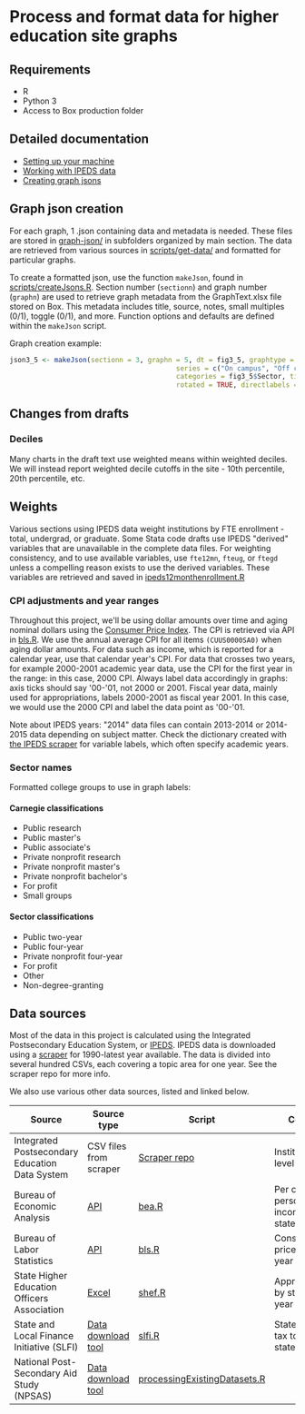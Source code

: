 # Process and format data for higher education site graphs

## Requirements
* R
* Python 3
* Access to Box production folder

## Detailed documentation
* [Setting up your machine](setup.md)
* [Working with IPEDS data](ipedsdata.md)
* [Creating graph jsons](graphcreation.md)

## Graph json creation
For each graph, 1 .json containing data and metadata is needed. These files are stored in [graph-json/](graph-json/) in subfolders organized by main section. The data are retrieved from various sources in [scripts/get-data/](scripts/get-data/) and formatted for particular graphs.

To create a formatted json, use the function `makeJson`, found in [scripts/createJsons.R](scripts/createJsons.R). Section number (`sectionn`) and graph number (`graphn`) are used to retrieve graph metadata from the GraphText.xlsx file stored on Box. This metadata includes title, source, notes, small multiples (0/1), toggle (0/1), and more. Function options and defaults are defined within the `makeJson` script. 

Graph creation example:
```R
json3_5 <- makeJson(sectionn = 3, graphn = 5, dt = fig3_5, graphtype = "bar", 
										 series = c("On campus", "Off campus", "Living with parents"), 
										 categories = fig3_5$Sector, tickformat = "percent", 
										 rotated = TRUE, directlabels = TRUE)
```

## Changes from drafts

### Deciles
Many charts in the draft text use weighted means within weighted deciles. We will instead report weighted decile cutoffs in the site - 10th percentile, 20th percentile, etc.

## Weights
Various sections using IPEDS data weight institutions by FTE enrollment - total, undergrad, or graduate. Some Stata code drafts use IPEDS "derived" variables that are unavailable in the complete data files. For weighting consistency, and to use available variables, use `fte12mn`, `fteug`, or `ftegd` unless a compelling reason exists to use the derived variables. These variables are retrieved and saved in [ipeds12monthenrollment.R](scripts/get-data/ipeds12monthenrollment.R)

### CPI adjustments and year ranges
Throughout this project, we'll be using dollar amounts over time and aging nominal dollars using the [Consumer Price Index](www.bls.gov/cpi/). The CPI is retrieved via API in [bls.R](scripts/get-data/bls.R). We use the annual average CPI for all items `(CUUS0000SA0)` when aging dollar amounts.
For data such as income, which is reported for a calendar year, use that calendar year's CPI. For data that crosses two years, for example 2000-2001 academic year data, use the CPI for the first year in the range: in this case, 2000 CPI. Always label data accordingly in graphs: axis ticks should say '00-'01, not 2000 or 2001. Fiscal year data, mainly used for appropriations, labels 2000-2001 as fiscal year 2001. In this case, we would use the 2000 CPI and label the data point as '00-'01.

Note about IPEDS years: "2014" data files can contain 2013-2014 or 2014-2015 data depending on subject matter. Check the dictionary created with [the IPEDS scraper](https://github.com/UrbanInstitute/ipeds-scraper) for variable labels, which often specify academic years.

### Sector names
Formatted college groups to use in graph labels:
#### Carnegie classifications
* Public research
* Public master's
* Public associate's
* Private nonprofit research
* Private nonprofit master's
* Private nonprofit bachelor's
* For profit
* Small groups

#### Sector classifications
* Public two-year
* Public four-year
* Private nonprofit four-year
* For profit
* Other
* Non-degree-granting

## Data sources
Most of the data in this project is calculated using the Integrated Postsecondary Education System, or [IPEDS](http://nces.ed.gov/ipeds/datacenter/DataFiles.aspx). IPEDS data is downloaded using a  [scraper](https://github.com/UrbanInstitute/ipeds-scraper) for 1990-latest year available. The data is divided into several hundred CSVs, each covering a topic area for one year. See the scraper repo for more info.

We also use various other data sources, listed and linked below.

| Source 		| Source type | Script | Content | Sections |
| -------------| -------------  | ------------- | ------------- | ------------- |
| Integrated Postsecondary Education Data System 		| CSV files from scraper | [Scraper repo](https://github.com/UrbanInstitute/ipeds-scraper)  | Institution-level data | Various |
| Bureau of Economic Analysis  | [API](http://www.bea.gov/API/signup/index.cfm) | [bea.R](scripts/get-data/bea.R)  | Per capita personal income, by state and year |  |
| Bureau of Labor Statistics | [API](http://www.bls.gov/developers/) | [bls.R](scripts/get-data/bls.R) | Consumer price index by year | Various |
| State Higher Education Officers Association | [Excel](http://www.sheeo.org/sites/default/files/Unadjusted_Nominal_Data_FY15.xlsx) | [shef.R](scripts/get-data/shef.R) | Appropriations by state and year | Appropriations |
| State and Local Finance Initiative (SLFI) | [Data download tool](http://slfdqs.taxpolicycenter.org/) | [slfi.R](scripts/get-data/slfi.R) | State and local tax totals, by state and year | Appropriations |
| National Post-Secondary Aid Study (NPSAS) | [Data download tool](https://nces.ed.gov/datalab/) | [processingExistingDatasets.R](scripts/processingExistingDatasets.R) | | Various |
